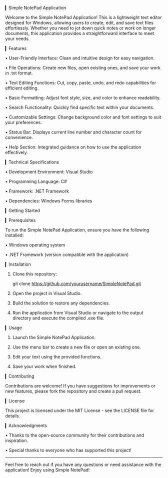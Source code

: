 ▎Simple NotePad Application

Welcome to the Simple NotePad Application! This is a lightweight text editor designed for Windows, allowing users to create, edit, and save text files effortlessly. Whether you need to jot down quick notes or work on longer documents, this application provides a straightforward interface to meet your needs.

▎Features

• User-Friendly Interface: Clean and intuitive design for easy navigation.

• File Operations: Create new files, open existing ones, and save your work in .txt format.

• Text Editing Functions: Cut, copy, paste, undo, and redo capabilities for efficient editing.

• Basic Formatting: Adjust font style, size, and color to enhance readability.

• Search Functionality: Quickly find specific text within your documents.

• Customizable Settings: Change background color and font settings to suit your preferences.

• Status Bar: Displays current line number and character count for convenience.

• Help Section: Integrated guidance on how to use the application effectively.

▎Technical Specifications

• Development Environment: Visual Studio

• Programming Language: C#

• Framework: .NET Framework

• Dependencies: Windows Forms libraries

▎Getting Started

▎Prerequisites

To run the Simple NotePad Application, ensure you have the following installed:

• Windows operating system

• .NET Framework (version compatible with the application)

▎Installation

1. Clone this repository:
   
   git clone https://github.com/yourusername/SimpleNotePad.git
   

2. Open the project in Visual Studio.

3. Build the solution to restore any dependencies.

4. Run the application from Visual Studio or navigate to the output directory and execute the compiled .exe file.

▎Usage

1. Launch the Simple NotePad Application.

2. Use the menu bar to create a new file or open an existing one.

3. Edit your text using the provided functions.

4. Save your work when finished.

▎Contributing

Contributions are welcome! If you have suggestions for improvements or new features, please fork the repository and create a pull request. 

▎License

This project is licensed under the MIT License - see the LICENSE file for details.

▎Acknowledgments

• Thanks to the open-source community for their contributions and inspiration.

• Special thanks to everyone who has supported this project!

---

Feel free to reach out if you have any questions or need assistance with the application! Enjoy using Simple NotePad!
